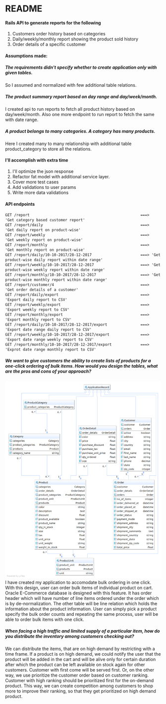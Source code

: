 # README
#### Rails API to generate reports for the following
 1) Customers order history based on categories
 2) Daily/weekly/monthly report showing the product sold history
 3) Order details of a specific customer
 
 #### Assumptions made:
 ##### The requirements didn't specify whether to create application only with given tables. 
 So I assumed and normalized with few additional table relations.
 
 ##### The product summary report based on day range and day/week/month.
 I created api to run reports to fetch all product history based on day/week/month.
 Also one more endpoint to run report to fetch the same with date range.
 
 ##### A product belongs to many categories. A category has many products. 
 Here I created many to many relationship with additional table product_category to store  all the relations.
 
 #### I'll accomplish with extra time
 1) I'll optimize the json response 
 2) Refactor fat model with additional service layer.
 3) Cover more test cases
 4) Add validations to user params
 5) Write more data validations
 
 #### API endpoints
 ```
 GET /report                                                  ===>  'Get category based customer report'
 GET /report/daily                                            ===>  'Get daily report on product-wise'
 GET /report/weekly                                           ===>  'Get weekly report on product-wise'
 GET /report/monthly                                          ===>  'Get monthly report on product-wise'
 GET /report/daily/10-10-2017/28-12-2017                      ===> 'Get product-wise daily report within date range'
 GET /report/weekly/10-10-2017/28-12-2017                     ===> 'Get product-wise weekly report within date range'
 GET /report/monthly/10-10-2017/28-12-2017                    ===> 'Get product-wise monthly report within date range'
 GET /report/customer/4                                       ===>  'Get order details of a customer'
 GET /report/daily/export                                     ===> 'Export daily report to CSV'
 GET /report/weekly/export                                    ===> 'Export weekly report to CSV'
 GET /report/monthly/export                                   ===> 'Export monthly report to CSV'
 GET /report/daily/10-10-2017/28-12-2017/export               ===> 'Export date range daily report to CSV'
 GET /report/weekly/10-10-2017/28-12-2017/export              ===> 'Export date range weekly report to CSV'
 GET /report/monthly/10-10-2017/28-12-2017/export             ===> 'Exprot date range monthly report to CSV'
 
```

##### We want to give customers the ability to create lists of products for a one-click ordering of bulk items. How would you design the tables, what are the pros and cons of your approach?
![alt text](Order-db.png)
I have created my application to accomodate bulk ordering in one click. With this design, user can order bulk items of individual product on cart. Oracle E-Commerce database is designed with this feature. It has order header which will have number of line items ordered under the order which is by de-normalization. The other table will be line relation which holds the information about the product information.
User can simply pick a product specify the bulk order counts and repeating the same process, user will be able to order bulk items with one click.

##### When facing a high traffic and limited supply of a particular item, how do you distribute the inventory among customers checking out?
We can distribute the items, that are on high demand by restricting with a time frame. If a product is on high demand, we could notify the user that the product will be added in the cart and will be alive only for certain duration after which the product can be left available on stock again for other customers. Customer with first come will be served first. Or, on the other way, we use prioritize the customer order based on customer ranking. Customer with high ranking should be prioritized first for the on-demand product. This way, we can create competition among customers to shop more to improve their ranking, so that they get prioritized on high demand product.

  
